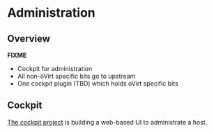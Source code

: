 # Administration

## Overview

**FIXME**

- Cockpit for administration
- All non-oVirt specific bits go to upstream
- One cockpit plugin (TBD) which holds oVirt specific bits


## Cockpit

[The cockpit project](http://www.cockpit-project.org) is building a web-based UI to administrate a host.

